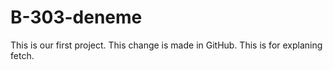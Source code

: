 # B-303-deneme
This is our first project.
This change is made in GitHub.
This is for explaning fetch.
